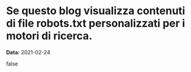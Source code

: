 # Se questo blog visualizza contenuti di file robots.txt personalizzati per i motori di ricerca.

**Data:** 2021-02-24

false
